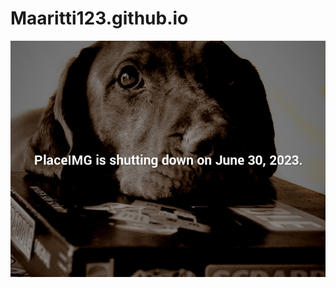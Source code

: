 # Maaritti123.github.io

![Photo of a black dog](https://github.com/Maaritti123/Maaritti123.github.io/blob/main/Images/Dog.jpg)
